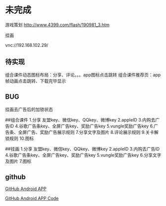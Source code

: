 # 未完成

游戏策划
http://www.4399.com/flash/190981_3.htm

挂画


vnc://192.168.102.29/

## 待实现
组合课件动态图标布局：分享、评论。。。app图标点击跳转
组合课件推荐页：app帧动画点击跳转、下载完毕显示

## BUG
挂画去广告后的加锁状态


##组合课件
1.分享 友盟key、微信key、QQkey、微博key
2.appleID
3.内购去广告ID
4.谷歌广告条key、全屏广告key、奖励广告key
5.vungle奖励广告key
6.广告条、全屏广告、奖励广告展示规则
7.分享文字及图片
8.评论展示规则
9.关卡解锁规则
10.图标

##挂画
1.分享 友盟key、微信key、QQkey、微博key
2.appleID
3.内购去广告ID
4.谷歌广告条key、全屏广告key、奖励广告key
5.vungle奖励广告key
6.分享文字及图片
7.图标



## github
[GitHub Android APP](https://play.google.com/store/apps/details?id=com.github.mobile )

[GitHub Android APP Code](https://github.com/github/android)